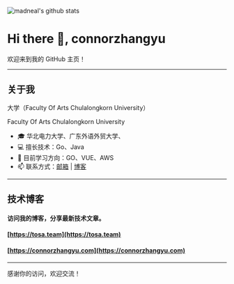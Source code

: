 <!--
**connorzhangyu/connorzhangyu** is a ✨ _special_ ✨ repository because its `README.md` (this file) appears on your GitHub profile.

Here are some ideas to get you started:

- 🔭 I’m currently working on ...
- 🌱 I’m currently learning ...
- 👯 I’m looking to collaborate on ...
- 🤔 I’m looking for help with ...
- 💬 Ask me about ...
- 📫 How to reach me: ...
- 😄 Pronouns: ...
- ⚡ Fun fact: ...
# Hi there 👋
-->

![madneal's github stats](https://github-readme-stats.vercel.app/api?username=connorzhangyu&show_icons=true&theme=radical)

# Hi there 👋, connorzhangyu

欢迎来到我的 GitHub 主页！

---

## 关于我
大学（Faculty Of Arts Chulalongkorn University）

<span title="朱拉隆功大学艺术学院">Faculty Of Arts Chulalongkorn University</span>
- 🎓 华北电力大学、广东外语外贸大学、
- 💻 擅长技术：Go、Java
- 🌱 目前学习方向：GO、VUE、AWS
- 📫 联系方式：[邮箱](mailto:connor@tosa.team) | [博客](https://tosa.team)

---

<!--
## 我的开源项目

| 项目名称          | 简介                             | 链接                                      |
|------------------|--------------------------------|-----------------------------------------|
| Project A        | Go Web 框架示例项目             | https://github.com/yourusername/project-a |
| Project B        | 云原生自动化脚本集合             | https://github.com/yourusername/project-b |
---
-->

## 技术博客

#### 访问我的博客，分享最新技术文章。
#### [https://tosa.team](https://tosa.team)
#### [https://connorzhangyu.com](https://connorzhangyu.com)

---

感谢你的访问，欢迎交流！
